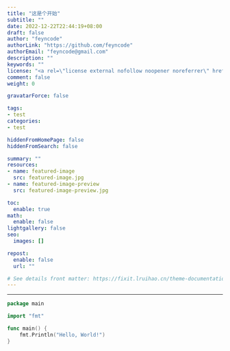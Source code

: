 ```yaml
---
title: "这是个开始"
subtitle: ""
date: 2022-12-22T22:44:19+08:00
draft: false
author: "feyncode"
authorLink: "https://github.com/feyncode"
authorEmail: "feyncode@gmail.com"
description: ""
keywords: ""
license: "<a rel=\"license external nofollow noopener noreferrer\" href=\"https://creativecommons.org/licenses/by-nc/4.0/\" target=\"_blank\">CC BY-NC 4.0</a>"
comment: false
weight: 0

gravatarForce: false

tags:
- test
categories:
- test

hiddenFromHomePage: false
hiddenFromSearch: false

summary: ""
resources:
- name: featured-image
  src: featured-image.jpg
- name: featured-image-preview
  src: featured-image-preview.jpg

toc:
  enable: true
math:
  enable: false
lightgallery: false
seo:
  images: []

repost:
  enable: false
  url: ""

# See details front matter: https://fixit.lruihao.cn/theme-documentation-content/#front-matter
---
```


<!--more-->

---

~~~go
package main

import "fmt"

func main() {
	fmt.Println("Hello, World!")
}

~~~



